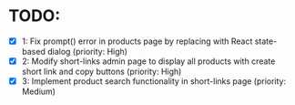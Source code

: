 # TODO:

- [x] 1: Fix prompt() error in products page by replacing with React state-based dialog (priority: High)
- [x] 2: Modify short-links admin page to display all products with create short link and copy buttons (priority: High)
- [x] 3: Implement product search functionality in short-links page (priority: Medium)
